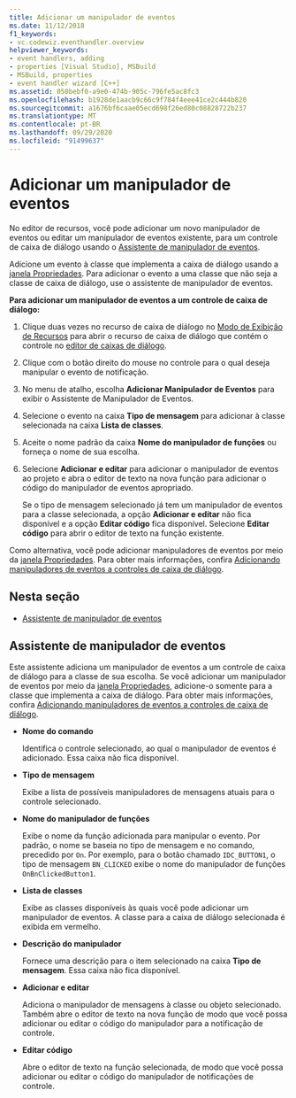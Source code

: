 ```yaml
---
title: Adicionar um manipulador de eventos
ms.date: 11/12/2018
f1_keywords:
- vc.codewiz.eventhandler.overview
helpviewer_keywords:
- event handlers, adding
- properties [Visual Studio], MSBuild
- MSBuild, properties
- event handler wizard [C++]
ms.assetid: 050bebf0-a9e0-474b-905c-796fe5ac8fc3
ms.openlocfilehash: b1928de1aacb9c66c9f784f4eee41ce2c444b820
ms.sourcegitcommit: a1676bf6caae05ecd698f26ed80c08828722b237
ms.translationtype: MT
ms.contentlocale: pt-BR
ms.lasthandoff: 09/29/2020
ms.locfileid: "91499637"
---
```

# <a name="add-an-event-handler"></a>Adicionar um manipulador de eventos

No editor de recursos, você pode adicionar um novo manipulador de eventos ou editar um manipulador de eventos existente, para um controle de caixa de diálogo usando o [Assistente de manipulador de eventos](#event-handler-wizard).

Adicione um evento à classe que implementa a caixa de diálogo usando a [janela Propriedades](/visualstudio/ide/reference/properties-window). Para adicionar o evento a uma classe que não seja a classe de caixa de diálogo, use o assistente de manipulador de eventos.

**Para adicionar um manipulador de eventos a um controle de caixa de diálogo:**

1. Clique duas vezes no recurso de caixa de diálogo no [Modo de Exibição de Recursos](../windows/how-to-create-a-resource-script-file.md#create-resources) para abrir o recurso de caixa de diálogo que contém o controle no [editor de caixas de diálogo](../windows/dialog-editor.md).

1. Clique com o botão direito do mouse no controle para o qual deseja manipular o evento de notificação.

1. No menu de atalho, escolha **Adicionar Manipulador de Eventos** para exibir o Assistente de Manipulador de Eventos.

1. Selecione o evento na caixa **Tipo de mensagem** para adicionar à classe selecionada na caixa **Lista de classes**.

1. Aceite o nome padrão da caixa **Nome do manipulador de funções** ou forneça o nome de sua escolha.

1. Selecione **Adicionar e editar** para adicionar o manipulador de eventos ao projeto e abra o editor de texto na nova função para adicionar o código do manipulador de eventos apropriado.

   Se o tipo de mensagem selecionado já tem um manipulador de eventos para a classe selecionada, a opção **Adicionar e editar** não fica disponível e a opção **Editar código** fica disponível. Selecione **Editar código** para abrir o editor de texto na função existente.

Como alternativa, você pode adicionar manipuladores de eventos por meio da [janela Propriedades](/visualstudio/ide/reference/properties-window). Para obter mais informações, confira [Adicionando manipuladores de eventos a controles de caixa de diálogo](../windows/adding-editing-or-deleting-controls.md).

## <a name="in-this-section"></a>Nesta seção

- [Assistente de manipulador de eventos](#event-handler-wizard)

## <a name="event-handler-wizard"></a>Assistente de manipulador de eventos

Este assistente adiciona um manipulador de eventos a um controle de caixa de diálogo para a classe de sua escolha. Se você adicionar um manipulador de eventos por meio da [janela Propriedades](/visualstudio/ide/reference/properties-window), adicione-o somente para a classe que implementa a caixa de diálogo. Para obter mais informações, confira [Adicionando manipuladores de eventos a controles de caixa de diálogo](../windows/adding-editing-or-deleting-controls.md).

- **Nome do comando**

  Identifica o controle selecionado, ao qual o manipulador de eventos é adicionado. Essa caixa não fica disponível.

- **Tipo de mensagem**

  Exibe a lista de possíveis manipuladores de mensagens atuais para o controle selecionado.

- **Nome do manipulador de funções**

  Exibe o nome da função adicionada para manipular o evento. Por padrão, o nome se baseia no tipo de mensagem e no comando, precedido por `On`. Por exemplo, para o botão chamado `IDC_BUTTON1`, o tipo de mensagem `BN_CLICKED` exibe o nome do manipulador de funções `OnBnClickedButton1`.

- **Lista de classes**

  Exibe as classes disponíveis às quais você pode adicionar um manipulador de eventos. A classe para a caixa de diálogo selecionada é exibida em vermelho.

- **Descrição do manipulador**

  Fornece uma descrição para o item selecionado na caixa **Tipo de mensagem**. Essa caixa não fica disponível.

- **Adicionar e editar**

  Adiciona o manipulador de mensagens à classe ou objeto selecionado. Também abre o editor de texto na nova função de modo que você possa adicionar ou editar o código do manipulador para a notificação de controle.

- **Editar código**

  Abre o editor de texto na função selecionada, de modo que você possa adicionar ou editar o código do manipulador de notificações de controle.
